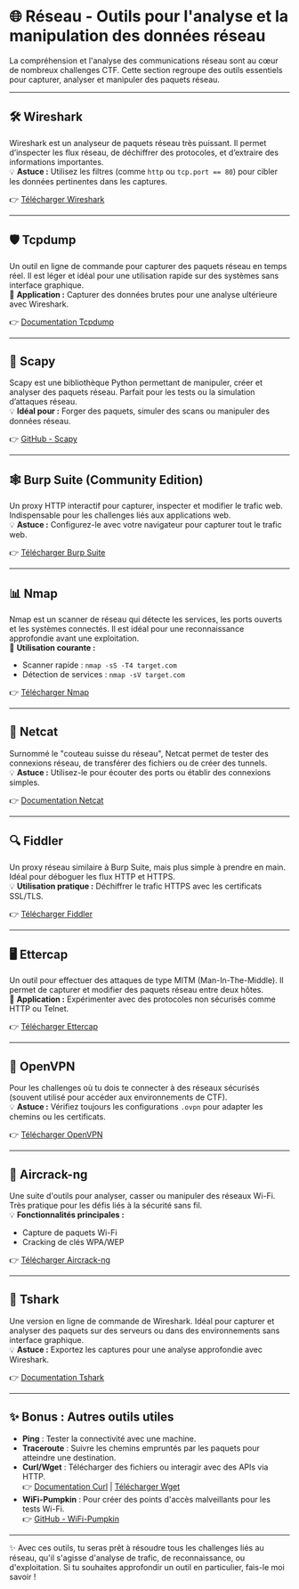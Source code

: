 # 🌐 Réseau - Outils pour l'analyse et la manipulation des données réseau

La compréhension et l'analyse des communications réseau sont au cœur de nombreux challenges CTF. Cette section regroupe des outils essentiels pour capturer, analyser et manipuler des paquets réseau.

---

## 🛠️ Wireshark
Wireshark est un analyseur de paquets réseau très puissant. Il permet d’inspecter les flux réseau, de déchiffrer des protocoles, et d’extraire des informations importantes.  
💡 **Astuce :** Utilisez les filtres (comme `http` ou `tcp.port == 80`) pour cibler les données pertinentes dans les captures.  

👉 [Télécharger Wireshark](https://www.wireshark.org/)

---

## 🛡️ Tcpdump
Un outil en ligne de commande pour capturer des paquets réseau en temps réel. Il est léger et idéal pour une utilisation rapide sur des systèmes sans interface graphique.  
🔑 **Application :** Capturer des données brutes pour une analyse ultérieure avec Wireshark.

👉 [Documentation Tcpdump](https://www.tcpdump.org/)

---

## 🐍 Scapy
Scapy est une bibliothèque Python permettant de manipuler, créer et analyser des paquets réseau. Parfait pour les tests ou la simulation d’attaques réseau.  
💡 **Idéal pour :** Forger des paquets, simuler des scans ou manipuler des données réseau.

👉 [GitHub - Scapy](https://github.com/secdev/scapy)

---

## 🕸️ Burp Suite (Community Edition)
Un proxy HTTP interactif pour capturer, inspecter et modifier le trafic web. Indispensable pour les challenges liés aux applications web.  
💡 **Astuce :** Configurez-le avec votre navigateur pour capturer tout le trafic web.

👉 [Télécharger Burp Suite](https://portswigger.net/burp/communitydownload)

---

## 📊 Nmap
Nmap est un scanner de réseau qui détecte les services, les ports ouverts et les systèmes connectés. Il est idéal pour une reconnaissance approfondie avant une exploitation.  
🔑 **Utilisation courante :**  
- Scanner rapide : `nmap -sS -T4 target.com`  
- Détection de services : `nmap -sV target.com`

👉 [Télécharger Nmap](https://nmap.org/download.html)

---

## 🔎 Netcat
Surnommé le "couteau suisse du réseau", Netcat permet de tester des connexions réseau, de transférer des fichiers ou de créer des tunnels.  
💡 **Astuce :** Utilisez-le pour écouter des ports ou établir des connexions simples.  

👉 [Documentation Netcat](https://nc110.sourceforge.io/)

---

## 🔍 Fiddler
Un proxy réseau similaire à Burp Suite, mais plus simple à prendre en main. Idéal pour déboguer les flux HTTP et HTTPS.  
💡 **Utilisation pratique :** Déchiffrer le trafic HTTPS avec les certificats SSL/TLS.

👉 [Télécharger Fiddler](https://www.telerik.com/fiddler)

---

## 🖥️ Ettercap
Un outil pour effectuer des attaques de type MITM (Man-In-The-Middle). Il permet de capturer et modifier des paquets réseau entre deux hôtes.  
🔑 **Application :** Expérimenter avec des protocoles non sécurisés comme HTTP ou Telnet.  

👉 [Télécharger Ettercap](https://www.ettercap-project.org/)

---

## 📂 OpenVPN
Pour les challenges où tu dois te connecter à des réseaux sécurisés (souvent utilisé pour accéder aux environnements de CTF).  
💡 **Astuce :** Vérifiez toujours les configurations `.ovpn` pour adapter les chemins ou les certificats.

👉 [Télécharger OpenVPN](https://openvpn.net/)

---

## 📡 Aircrack-ng
Une suite d'outils pour analyser, casser ou manipuler des réseaux Wi-Fi. Très pratique pour les défis liés à la sécurité sans fil.  
💡 **Fonctionnalités principales :**  
- Capture de paquets Wi-Fi  
- Cracking de clés WPA/WEP  

👉 [Télécharger Aircrack-ng](https://www.aircrack-ng.org/)

---

## 🔧 Tshark
Une version en ligne de commande de Wireshark. Idéal pour capturer et analyser des paquets sur des serveurs ou dans des environnements sans interface graphique.  
💡 **Astuce :** Exportez les captures pour une analyse approfondie avec Wireshark.

👉 [Documentation Tshark](https://www.wireshark.org/docs/man-pages/tshark.html)

---

## ✨ Bonus : Autres outils utiles
- **Ping** : Tester la connectivité avec une machine.  
- **Traceroute** : Suivre les chemins empruntés par les paquets pour atteindre une destination.  
- **Curl/Wget** : Télécharger des fichiers ou interagir avec des APIs via HTTP.  
  👉 [Documentation Curl](https://curl.se/) | [Télécharger Wget](https://www.gnu.org/software/wget/)  
- **WiFi-Pumpkin** : Pour créer des points d'accès malveillants pour les tests Wi-Fi.  
  👉 [GitHub - WiFi-Pumpkin](https://github.com/P0cL4bs/WiFi-Pumpkin-ng)  

---

✨ Avec ces outils, tu seras prêt à résoudre tous les challenges liés au réseau, qu'il s'agisse d'analyse de trafic, de reconnaissance, ou d'exploitation. Si tu souhaites approfondir un outil en particulier, fais-le moi savoir !
